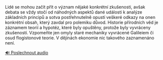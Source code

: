 
Lidé se mohou začít přít o význam nějaké konkrétní zkušenosti, avšak debata se vždy stočí od náhodných aspektů dané události k analýze základních principů a sotva postřehnutelně opustí veškeré odkazy na onen konkrétní obsah, který zavdal pro polemiku důvod. Historie přírodních věd je záznamem teorií a hypotéz, které byly opuštěny, protože byly vyvráceny zkušeností. Vzpomeňte jen omyly staré mechaniky vyvrácené Galileiem či osud flogistonové teorie. V dějinách ekonomie nic takového zaznamenáno není.

[🔊 Poslechnout audio](/data/7-paragraphs/audio/chapter_17/para_012-Lid-se-mohou-zat-pt-o-vznam-njak-konkrtn.mp3)
